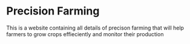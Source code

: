 # Precision Farming
 This is a website containing all details of precison farming that will help farmers to grow crops effieciently and monitor their production
